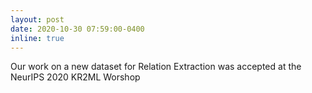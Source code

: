 ```yaml
---
layout: post
date: 2020-10-30 07:59:00-0400
inline: true
---
```


Our work on a new dataset for Relation Extraction was accepted at the NeurIPS 2020 KR2ML Worshop